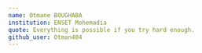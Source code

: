 ```yaml
---
name: Otmane BOUGHABA
institution: ENSET Mohemadia
quote: Everything is possible if you try hard enough.
github_user: Otman404
---
```

